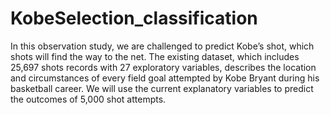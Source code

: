 # KobeSelection_classification

In this observation study, we are challenged to predict Kobe’s shot, which shots will find the way to the net. The existing dataset, which includes 25,697 shots records with 27 exploratory variables, describes the location and circumstances of every field goal attempted by Kobe Bryant during his basketball career. We will use the current explanatory variables to predict the outcomes of 5,000 shot attempts.
